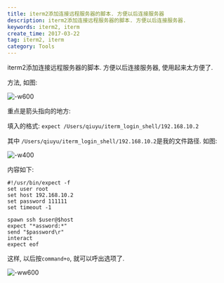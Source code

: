 ```yaml
---
title: iterm2添加连接远程服务器的脚本. 方便以后连接服务器
description: iterm2添加连接远程服务器的脚本. 方便以后连接服务器.
keywords: iterm2, iterm
create_time: 2017-03-22
tag: iterm2, iterm
category: Tools
---
```


iterm2添加连接远程服务器的脚本. 方便以后连接服务器, 使用起来太方便了.


方法, 如图:

![-w600](/images/posts/14901486312469.jpg)


重点是箭头指向的地方:

填入的格式:
`expect /Users/qiuyu/iterm_login_shell/192.168.10.2`

其中
`/Users/qiuyu/iterm_login_shell/192.168.10.2`是我的文件路径. 如图:

![-w400](/images/posts/14901484425066.jpg)

内容如下:

```shell
#!/usr/bin/expect -f
set user root
set host 192.168.10.2
set password 111111
set timeout -1

spawn ssh $user@$host
expect "*assword:*"
send "$password\r"
interact
expect eof
```

这样, 以后按`command+o`, 就可以呼出选项了. 

![-ww600](/images/posts/14901490028120.jpg)





